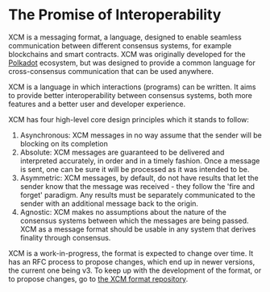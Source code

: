 # The Promise of Interoperability

XCM is a messaging format, a language, designed to enable seamless communication between different consensus systems, for example blockchains and smart contracts.
XCM was originally developed for the [Polkadot](https://polkadot.network/) ecosystem, but was designed to provide a common language for cross-consensus communication that can be used anywhere.

XCM is a language in which interactions (programs) can be written.
It aims to provide better interoperability between consensus systems, both more features and a better user and developer experience.

XCM has four high-level core design principles which it stands to follow:
1. Asynchronous: XCM messages in no way assume that the sender will be blocking on its completion
2. Absolute: XCM messages are guaranteed to be delivered and interpreted accurately, in order and in a timely fashion. Once a message is sent, one can be sure it will be processed as it was intended to be.
3. Asymmetric: XCM messages, by default, do not have results that let the sender know that the message was received - they follow the 'fire and forget' paradigm. Any results must be separately communicated to the sender with an additional message back to the origin.
4. Agnostic: XCM makes no assumptions about the nature of the consensus systems between which the messages are being passed. XCM as a message format should be usable in any system that derives finality through consensus.

XCM is a work-in-progress, the format is expected to change over time.
It has an RFC process to propose changes, which end up in newer versions, the current one being v3.
To keep up with the development of the format, or to propose changes, go to [the XCM format repository](https://github.com/paritytech/xcm-format).
